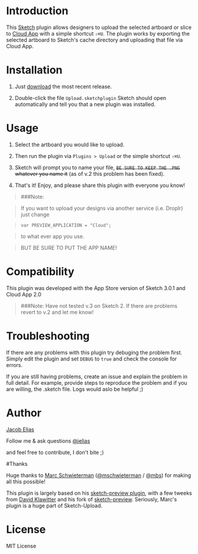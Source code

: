 # Introduction

This [Sketch](http://bohemiancoding.com/sketch) plugin allows designers to upload the selected artboard or slice to
[Cloud App](http://www.getcloudapp.com/) with a simple shortcut `⇧⌘U`.
The plugin works by exporting the selected artboard to Sketch's cache
directory and uploading that file via Cloud App.


# Installation

1. Just [download](https://github.com/jelias/sketch-upload/releases/latest) the most recent release.

2. Double-click the file `Upload.sketchplugin` Sketch should open automatically and tell you that a new plugin was installed.


# Usage

1. Select the artboard you would like to upload.

2. Then run the plugin via `Plugins > Upload` or the simple shortcut `⇧⌘U`.

3. Sketch will prompt you to name your file, ~~`BE SURE TO KEEP THE .PNG` whatever you name it~~ (as of v.2 this problem has been fixed).

4. That's it! Enjoy, and please share this plugin with everyone you know!


> ###Note: 

>	If you want to upload your designs via another service (i.e. Droplr) just change

> `var PREVIEW_APPLICATION = "Cloud";`
	
>	to what ever app you use.

>	BUT BE SURE TO PUT THE APP NAME!


# Compatibility

This plugin was developed with the App Store version of Sketch 3.0.1 and Cloud App 2.0

> ###Note:
> Have not tested v.3 on Sketch 2. If there are problems revert to v.2 and let me know! 

# Troubleshooting

If there are any problems with this plugin try debuging the problem first. Simply edit the plugin and set `DEBUG` to `true`  and check the console for errors.

If you are still having problems, create an issue and explain the problem in full detail. For example, provide steps to reproduce the problem and if you are willing, the .sketch file. Logs would aslo be helpful ;) 

# Author

[Jacob Elias](jelias.me)

Follow me & ask questions [@jelias](https://twitter.com/_jelias_)

and feel free to contribute, I don't bite ;)

#Thanks

Huge thanks to 
[Marc Schwieterman](https://github.com/marcisme) ([@mschwieterman](https://twitter.com/mschwieterman) / [@mbs](https://app.net/mbs)) for making all this possible!

This plugin is largely based on his [sketch-preview plugin](https://github.com/marcisme/sketch-preview), with a few tweeks from [David Klawitter](https://github.com/davidklaw) and his fork of [sketch-preview](https://github.com/davidklaw/sketch-preview). Seriously, Marc's plugin is a huge part of Sketch-Upload.

# License

MIT License
